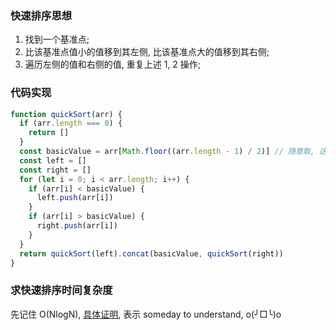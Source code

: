 ### 快速排序思想

1. 找到一个基准点;
2. 比该基准点值小的值移到其左侧, 比该基准点大的值移到其右侧;
3. 遍历左侧的值和右侧的值, 重复上述 1, 2 操作;

### 代码实现

```js
function quickSort(arr) {
  if (arr.length === 0) {
    return []
  }
  const basicValue = arr[Math.floor((arr.length - 1) / 2)] // 随意取, 这里取中间
  const left = []
  const right = []
  for (let i = 0; i < arr.length; i++) {
    if (arr[i] < basicValue) {
      left.push(arr[i])
    }
    if (arr[i] > basicValue) {
      right.push(arr[i])
    }
  }
  return quickSort(left).concat(basicValue, quickSort(right))
}
```

### 求快速排序时间复杂度

先记住 O(NlogN), [具体证明](https://www.zhihu.com/question/22393997), 表示 someday to understand, o(╯□╰)o